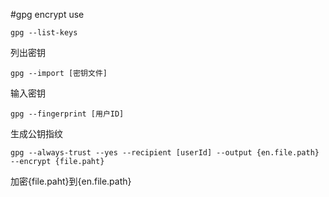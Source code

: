#gpg encrypt use

	gpg --list-keys
列出密钥

	gpg --import [密钥文件]
输入密钥

	gpg --fingerprint [用户ID]
生成公钥指纹

	gpg --always-trust --yes --recipient [userId] --output {en.file.path}  --encrypt {file.paht}
加密{file.paht}到{en.file.path}

